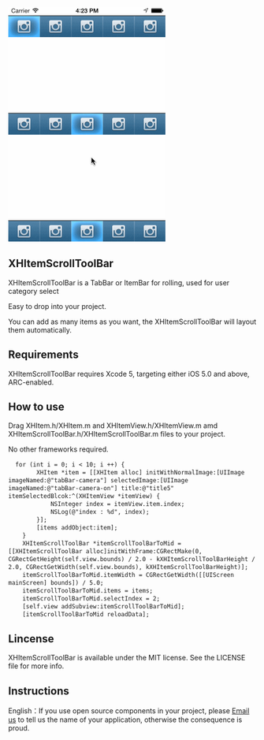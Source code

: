 ![image](https://github.com/JackTeam/XHItemScrollToolBar/raw/master/Screenshots/XHItemScrollToolBar.gif)

## XHItemScrollToolBar
XHItemScrollToolBar is a TabBar or ItemBar for rolling, used for user category select

Easy to drop into your project.

You can add as many items as you want, the XHItemScrollToolBar will layout them automatically.


## Requirements ##

XHItemScrollToolBar requires Xcode 5, targeting either iOS 5.0 and above, ARC-enabled.


## How to use ##
	
Drag XHItem.h/XHItem.m and XHItemView.h/XHItemView.m amd XHItemScrollToolBar.h/XHItemScrollToolBar.m files to your project. 

No other frameworks required.

```objc
  for (int i = 0; i < 10; i ++) {
        XHItem *item = [[XHItem alloc] initWithNormalImage:[UIImage imageNamed:@"tabBar-camera"] selectedImage:[UIImage imageNamed:@"tabBar-camera-on"] title:@"title5" itemSelectedBlcok:^(XHItemView *itemView) {
            NSInteger index = itemView.item.index;
            NSLog(@"index : %d", index);
        }];
        [items addObject:item];
    }
    XHItemScrollToolBar *itemScrollToolBarToMid = [[XHItemScrollToolBar alloc]initWithFrame:CGRectMake(0, CGRectGetHeight(self.view.bounds) / 2.0 - kXHItemScrollToolBarHeight / 2.0, CGRectGetWidth(self.view.bounds), kXHItemScrollToolBarHeight)];
    itemScrollToolBarToMid.itemWidth = CGRectGetWidth([[UIScreen mainScreen] bounds]) / 5.0;
    itemScrollToolBarToMid.items = items;
    itemScrollToolBarToMid.selectIndex = 2;
    [self.view addSubview:itemScrollToolBarToMid];
    [itemScrollToolBarToMid reloadData];
```

## Lincense ##

XHItemScrollToolBar is available under the MIT license. See the LICENSE file for more info.

## Instructions
         
English：If you use open source components in your project, please [Email us](mailto:xhzengAIB@gmail.com?subject=From%20GitHub%20XHItemScrollToolBar) to tell us the name of your application, otherwise the consequence is proud.

